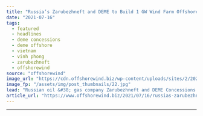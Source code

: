 ```yaml
---
title: "Russia’s Zarubezhneft and DEME to Build 1 GW Wind Farm Offshore Vietnam"
date: "2021-07-16"
tags: 
  - featured
  - headlines
  - deme concessions
  - deme offshore
  - vietnam
  - vinh phong
  - zarubezhneft
  - offshorewind
source: "offshorewind"
image_url: "https://cdn.offshorewind.biz/wp-content/uploads/sites/2/2020/10/01092014/Ramboll-Design-for-Taiwanese-Jackets.jpg"
image_fp: "/assets/img/post_thumbnails/22.jpg"
lead: "Russian oil &#38; gas company Zarubezhneft and DEME Concessions Wind have signed a Memorandum"
article_url: "https://www.offshorewind.biz/2021/07/16/russias-zarubezhneft-and-deme-to-build-1-gw-wind-farm-offshore-vietnam/"
---
```


---
